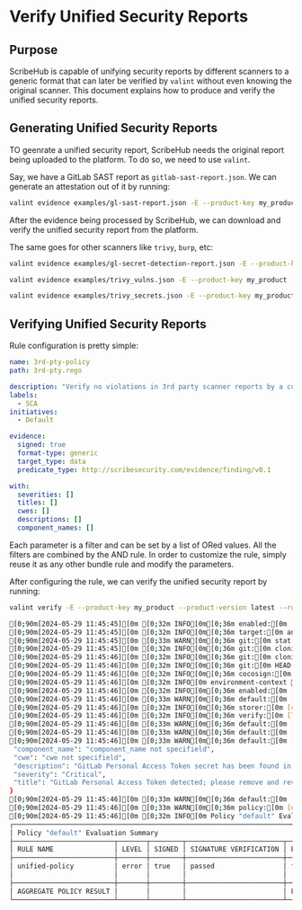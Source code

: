 # Verify Unified Security Reports

## Purpose

ScribeHub is capable of unifying security reports by different scanners to a generic format that can later be verified by `valint` without even knowing the original scanner. This document explains how to produce and verify the unified security reports.

## Generating Unified Security Reports

TO geenrate a unified security report, ScribeHub needs the original report being uploaded to the platform. To do so, we need to use `valint`.

Say, we have a GitLab SAST report as `gitlab-sast-report.json`. We can generate an attestation out of it by running:

```bash
valint evidence examples/gl-sast-report.json -E --product-key my_product --product-version latest --parser gitlabsast
```

After the evidence being processed by ScribeHub, we can download and verify the unified security report from the platform.

The same goes for other scanners like `trivy`, `burp`, etc:

```bash
valint evidence examples/gl-secret-detection-report.json -E --product-key my_product --product-version latest --parse
```

```bash
valint evidence examples/trivy_vulns.json -E --product-key my_product --product-version latest --parser trivy
```

```bash
valint evidence examples/trivy_secrets.json -E --product-key my_product --product-version latest --parser trivy
```

## Verifying Unified Security Reports

Rule configuration is pretty simple:

<!--
{
    "command": "cat 3rd-pty.yaml",
    "output-format": "yaml"
}
-->
<!-- { "object-type": "command-output-start" } -->
```yaml
name: 3rd-pty-policy
path: 3rd-pty.rego

description: "Verify no violations in 3rd party scanner reports by a custom rule"
labels:
  - SCA
initiatives:
  - Default

evidence:
  signed: true
  format-type: generic
  target_type: data
  predicate_type: http://scribesecurity.com/evidence/finding/v0.1

with:
  severities: []
  titles: []
  cwes: []
  descriptions: []
  component_names: []
```
<!-- { "object-type": "command-output-end" } -->


Each parameter is a filter and can be set by a list of ORed values. All the filters are combined by the AND rule.
In order to customize the rule, simply reuse it as any other bundle rule and modify the parameters.

After configuring the rule, we can verify the unified security report by running:

<!--
{
    "command": "valint verify -E --product-key my_product --product-version latest --rule unified.yaml --attest.default=x509-env",
    "output-format": "bash",
    "print_command": true,
    "limit": 34
}
-->
<!-- { "object-type": "command-output-start" } -->
```bash
valint verify -E --product-key my_product --product-version latest --rule unified.yaml --attest.default=x509-env
```
```bash
[0;90m[2024-05-29 11:45:45][0m [0;32m INFO[0m[0;36m enabled:[0m [cache-storer] using evidence storer
[0;90m[2024-05-29 11:45:45][0m [0;32m INFO[0m[0;36m target:[0m analyzing [0;32mtarget[0m=empty
[0;90m[2024-05-29 11:45:45][0m [0;33m WARN[0m[0;36m git:[0m stat failed%!(EXTRA <nil>)
[0;90m[2024-05-29 11:45:45][0m [0;32m INFO[0m[0;36m git:[0m cloning remote repository: https://github.com/scribe-public/sample-policies @ refs/heads/dev, Depth: 1
[0;90m[2024-05-29 11:45:46][0m [0;32m INFO[0m[0;36m git:[0m cloning success: https://github.com/scribe-public/sample-policies @ refs/heads/dev, Depth: 1
[0;90m[2024-05-29 11:45:46][0m [0;32m INFO[0m[0;36m git:[0m HEAD 1d46a0df3fb181a81ceb4fbca878fc7cf676cbfb,
[0;90m[2024-05-29 11:45:46][0m [0;32m INFO[0m[0;36m cocosign:[0m config selection, default: x509-env, Scheme: empty
[0;90m[2024-05-29 11:45:46][0m [0;32m INFO[0m environment-context [0;32mcontext_type[0m=local [0;32mgit_branch[0m=unified_report_rule [0;32mgit_commit[0m=e81f63392b1cc01217942bee83184efca1b096ea [0;32mgit_ref[0m=refs/heads/unified_report_rule [0;32mgit_url[0m=https://github.com/scribe-public/sample-policies.git [0;32mhostname[0m=thinkpad [0;32minput_scheme[0m=empty [0;32mpredicate_type[0m=http://scribesecurity.com/evidence/generic/v0.1 [0;32msigned[0m=false [0;32mtimestamp[0m=2024-05-29T11:45:45+03:00 [0;32muser[0m=user
[0;90m[2024-05-29 11:45:46][0m [0;32m INFO[0m[0;36m enabled:[0m [x509-verifier] using verifier
[0;90m[2024-05-29 11:45:46][0m [0;33m WARN[0m[0;36m default:[0m [verify-artifact] [unified-policy] no identity applied (accepts ALL)
[0;90m[2024-05-29 11:45:46][0m [0;32m INFO[0m[0;36m storer:[0m [cache] download success, Ref: /home/user/.cache/valint/sha256-2f7abf1b0d720e611dc2d1a1696f354917d7fb685f4eb9f9db30218bda60cb45.generic.sig.json
[0;90m[2024-05-29 11:45:46][0m [0;32m INFO[0m[0;36m verify:[0m [TRUSTED] verify success, CA: x509-verifier, CN: Scribe-CA, Emails: [], URIs: []
[0;90m[2024-05-29 11:45:46][0m [0;33m WARN[0m[0;36m default:[0m [verify-artifact] [unified-policy] no identity applied (accepts ALL)
[0;90m[2024-05-29 11:45:46][0m [0;33m WARN[0m[0;36m default:[0m [verify-artifact] [unified-policy] [] allow: false - 1 violations | 0 max allowed
[0;90m[2024-05-29 11:45:46][0m [0;33m WARN[0m[0;36m default:[0m [verify-artifact] [unified-policy] [Invalid Unified Report] check-violation {
 "component_name": "component_name not specifield",
 "cwe": "cwe not specifield",
 "description": "GitLab Personal Access Token secret has been found in commit 993a0d85.\nglpat-ydPdyj7vUXq7xH-riRvR",
 "severity": "Critical",
 "title": "GitLab Personal Access Token detected; please remove and revoke it if this is a leak."
}
[0;90m[2024-05-29 11:45:46][0m [0;33m WARN[0m[0;36m default:[0m [verify-artifact] [unified-policy] rule failed
[0;90m[2024-05-29 11:45:46][0m [0;33m WARN[0m[0;36m policy:[0m [default] failed
[0;90m[2024-05-29 11:45:46][0m [0;32m INFO[0m Policy "default" Evaluation Summary:
┌──────────────────────────────────────────────────────────────────────────────────────────────────────────────────────────────────────┐
│ Policy "default" Evaluation Summary                                                                                                  │
├─────────────────────────┬───────┬────────┬────────────────────────┬───────────────────┬──────────────────────────────────────────────┤
│ RULE NAME               │ LEVEL │ SIGNED │ SIGNATURE VERIFICATION │ POLICY EVALUATION │ COMMENT                                      │
├─────────────────────────┼───────┼────────┼────────────────────────┼───────────────────┼──────────────────────────────────────────────┤
│ unified-policy          │ error │ true   │ passed                 │ failed            │ 1/1 evidence origin and signature verified,  │
│                         │       │        │                        │                   │ 1 violations | 0 max allowed                 │
├─────────────────────────┼───────┼────────┼────────────────────────┼───────────────────┼──────────────────────────────────────────────┤
│ AGGREGATE POLICY RESULT │       │        │                        │ FAILED            │                                              │
└─────────────────────────┴───────┴────────┴────────────────────────┴───────────────────┴──────────────────────────────────────────────┘
```
<!-- { "object-type": "command-output-end" } -->

